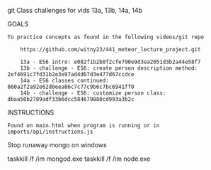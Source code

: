
git Class challenges for vids 13a, 13b, 14a, 14b

GOALS

    To practice concepts as found in the following videos/git repo

        https://github.com/witny23/441_meteor_lecture_project.git

        13a - ES6 intro: e082f1b2b0f2cfe790e9d3ea2051d3b2a44e58f7
        13b - challenge - ES6: create person description method: 2ef4691c7fd31b2e3e97ad4d67d3e477d67ccdce
        14a - ES6 classes continued: 860a2f2a92e62d0eea86c7c77c9b6c7bc6941ff0
        14b - challenge - ES6: customize person class: dbaa50b2789adf33b6dcc584679880cd993a3b2c
        

INSTRUCTIONS

    Found on main.html when program is running or in imports/api/instructions.js



Stop runaway mongo on windows

taskkill /f /im mongod.exe
taskkill /f /im node.exe